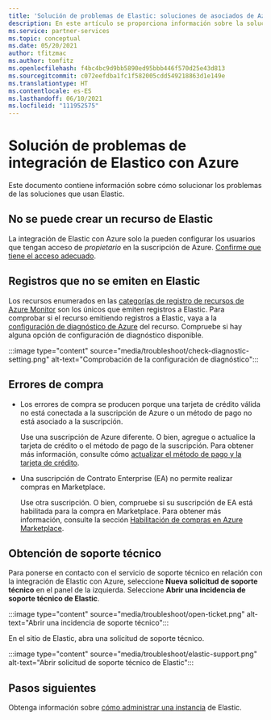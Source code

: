 ```yaml
---
title: 'Solución de problemas de Elastic: soluciones de asociados de Azure'
description: En este artículo se proporciona información sobre la solución de problemas de integración de Elastic con Azure.
ms.service: partner-services
ms.topic: conceptual
ms.date: 05/20/2021
author: tfitzmac
ms.author: tomfitz
ms.openlocfilehash: f4bc4bc9d9bb5890ed95bbb446f570d25e43d813
ms.sourcegitcommit: c072eefdba1fc1f582005cdd549218863d1e149e
ms.translationtype: HT
ms.contentlocale: es-ES
ms.lasthandoff: 06/10/2021
ms.locfileid: "111952575"
---
```

# <a name="troubleshooting-elastic-integration-with-azure"></a>Solución de problemas de integración de Elastico con Azure

Este documento contiene información sobre cómo solucionar los problemas de las soluciones que usan Elastic.

## <a name="unable-to-create-an-elastic-resource"></a>No se puede crear un recurso de Elastic

La integración de Elastic con Azure solo la pueden configurar los usuarios que tengan acceso de *propietario* en la suscripción de Azure. [Confirme que tiene el acceso adecuado](../../role-based-access-control/check-access.md).

## <a name="logs-not-being-emitted-to-elastic"></a>Registros que no se emiten en Elastic

Los recursos enumerados en las [categorías de registro de recursos de Azure Monitor](../../azure-monitor/essentials/resource-logs-categories.md) son los únicos que emiten registros a Elastic. Para comprobar si el recurso emitiendo registros a Elastic, vaya a la [configuración de diagnóstico de Azure](../../azure-monitor/essentials/diagnostic-settings.md) del recurso. Compruebe si hay alguna opción de configuración de diagnóstico disponible.

:::image type="content" source="media/troubleshoot/check-diagnostic-setting.png" alt-text="Comprobación de la configuración de diagnóstico":::

## <a name="purchase-errors"></a>Errores de compra

* Los errores de compra se producen porque una tarjeta de crédito válida no está conectada a la suscripción de Azure o un método de pago no está asociado a la suscripción.

  Use una suscripción de Azure diferente. O bien, agregue o actualice la tarjeta de crédito o el método de pago de la suscripción. Para obtener más información, consulte cómo [actualizar el método de pago y la tarjeta de crédito](../../cost-management-billing/manage/change-credit-card.md).

* Una suscripción de Contrato Enterprise (EA) no permite realizar compras en Marketplace.

  Use otra suscripción. O bien, compruebe si su suscripción de EA está habilitada para la compra en Marketplace. Para obtener más información, consulte la sección [Habilitación de compras en Azure Marketplace](../../cost-management-billing/manage/ea-azure-marketplace.md#enabling-azure-marketplace-purchases).

## <a name="get-support"></a>Obtención de soporte técnico

Para ponerse en contacto con el servicio de soporte técnico en relación con la integración de Elastic con Azure, seleccione **Nueva solicitud de soporte técnico** en el panel de la izquierda. Seleccione **Abrir una incidencia de soporte técnico de Elastic**.

:::image type="content" source="media/troubleshoot/open-ticket.png" alt-text="Abrir una incidencia de soporte técnico":::

En el sitio de Elastic, abra una solicitud de soporte técnico.

:::image type="content" source="media/troubleshoot/elastic-support.png" alt-text="Abrir solicitud de soporte técnico de Elastic":::

## <a name="next-steps"></a>Pasos siguientes

Obtenga información sobre [cómo administrar una instancia](manage.md) de Elastic.